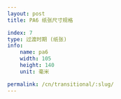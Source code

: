 ```yaml
---
layout: post
title: PA6 纸张尺寸规格

index: 7
type: 过渡时期 (纸张)
info:
    name: pa6
    width: 105
    height: 140
    unit: 毫米

permalink: /cn/transitional/:slug/
---
```



